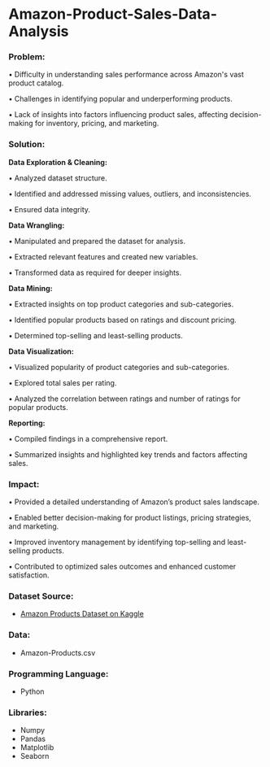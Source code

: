 # Amazon-Product-Sales-Data-Analysis

### **Problem:**

•	Difficulty in understanding sales performance across Amazon's vast product catalog.

•	Challenges in identifying popular and underperforming products.

•	Lack of insights into factors influencing product sales, affecting decision-making for inventory, pricing, and marketing.


### **Solution:**

**Data Exploration & Cleaning:**

  •	Analyzed dataset structure.
  
  •	Identified and addressed missing values, outliers, and inconsistencies.
  
  •	Ensured data integrity.
  
**Data Wrangling:**

  •	Manipulated and prepared the dataset for analysis.
  
  •	Extracted relevant features and created new variables.
  
  •	Transformed data as required for deeper insights.
  
**Data Mining:**

  •	Extracted insights on top product categories and sub-categories.
  
  •	Identified popular products based on ratings and discount pricing.
  
  •	Determined top-selling and least-selling products.
  
**Data Visualization:**

  •	Visualized popularity of product categories and sub-categories.
  
  •	Explored total sales per rating.
  
  •	Analyzed the correlation between ratings and number of ratings for popular products.
  
**Reporting:**

  •	Compiled findings in a comprehensive report.
  
  •	Summarized insights and highlighted key trends and factors affecting sales.
  

### **Impact:**

•	Provided a detailed understanding of Amazon’s product sales landscape.

•	Enabled better decision-making for product listings, pricing strategies, and marketing.

•	Improved inventory management by identifying top-selling and least-selling products.

•	Contributed to optimized sales outcomes and enhanced customer satisfaction.


### **Dataset Source:**
- [Amazon Products Dataset on Kaggle](https://www.kaggle.com/datasets/lokeshparab/amazon-products-dataset/)

### **Data:**
- Amazon-Products.csv

### **Programming Language:** 
  - Python

### **Libraries:**
  - Numpy
  - Pandas
  - Matplotlib
  - Seaborn

